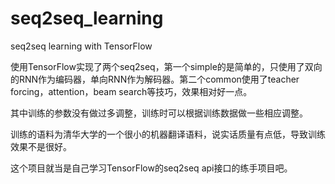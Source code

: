# seq2seq_learning
seq2seq learning with TensorFlow

使用TensorFlow实现了两个seq2seq，第一个simple的是简单的，只使用了双向的RNN作为编码器，单向RNN作为解码器。第二个common使用了teacher forcing，attention，beam search等技巧，效果相对好一点。

其中训练的参数没有做过多调整，训练时可以根据训练数据做一些相应调整。

训练的语料为清华大学的一个很小的机器翻译语料，说实话质量有点低，导致训练效果不是很好。

这个项目就当是自己学习TensorFlow的seq2seq api接口的练手项目吧。
